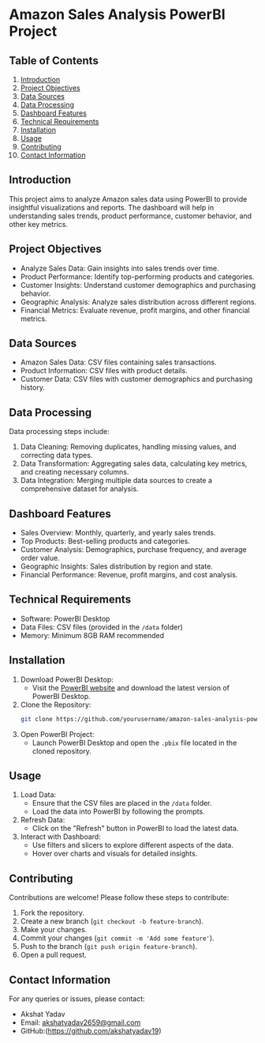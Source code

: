 
# Amazon Sales Analysis PowerBI Project

## Table of Contents

1. [Introduction](#introduction)
2. [Project Objectives](#project-objectives)
3. [Data Sources](#data-sources)
4. [Data Processing](#data-processing)
5. [Dashboard Features](#dashboard-features)
6. [Technical Requirements](#technical-requirements)
7. [Installation](#installation)
8. [Usage](#usage)
9. [Contributing](#contributing)
10. [Contact Information](#contact-information)

## Introduction

This project aims to analyze Amazon sales data using PowerBI to provide insightful visualizations and reports. The dashboard will help in understanding sales trends, product performance, customer behavior, and other key metrics.

## Project Objectives

- Analyze Sales Data: Gain insights into sales trends over time.
- Product Performance: Identify top-performing products and categories.
- Customer Insights: Understand customer demographics and purchasing behavior.
- Geographic Analysis: Analyze sales distribution across different regions.
- Financial Metrics: Evaluate revenue, profit margins, and other financial metrics.

## Data Sources

- Amazon Sales Data: CSV files containing sales transactions.
- Product Information: CSV files with product details.
- Customer Data: CSV files with customer demographics and purchasing history.

## Data Processing

Data processing steps include:
1. Data Cleaning: Removing duplicates, handling missing values, and correcting data types.
2. Data Transformation: Aggregating sales data, calculating key metrics, and creating necessary columns.
3. Data Integration: Merging multiple data sources to create a comprehensive dataset for analysis.

## Dashboard Features

- Sales Overview: Monthly, quarterly, and yearly sales trends.
- Top Products: Best-selling products and categories.
- Customer Analysis: Demographics, purchase frequency, and average order value.
- Geographic Insights: Sales distribution by region and state.
- Financial Performance: Revenue, profit margins, and cost analysis.

## Technical Requirements

- Software: PowerBI Desktop
- Data Files: CSV files (provided in the `/data` folder)
- Memory: Minimum 8GB RAM recommended

## Installation

1. Download PowerBI Desktop:
   - Visit the [PowerBI website](https://powerbi.microsoft.com) and download the latest version of PowerBI Desktop.
2. Clone the Repository:
   ```bash
   git clone https://github.com/yourusername/amazon-sales-analysis-powerbi.git
   ```
3. Open PowerBI Project:
   - Launch PowerBI Desktop and open the `.pbix` file located in the cloned repository.

## Usage

1. Load Data:
   - Ensure that the CSV files are placed in the `/data` folder.
   - Load the data into PowerBI by following the prompts.
2. Refresh Data:
   - Click on the "Refresh" button in PowerBI to load the latest data.
3. Interact with Dashboard:
   - Use filters and slicers to explore different aspects of the data.
   - Hover over charts and visuals for detailed insights.

## Contributing

Contributions are welcome! Please follow these steps to contribute:

1. Fork the repository.
2. Create a new branch (`git checkout -b feature-branch`).
3. Make your changes.
4. Commit your changes (`git commit -m 'Add some feature'`).
5. Push to the branch (`git push origin feature-branch`).
6. Open a pull request.



## Contact Information

For any queries or issues, please contact:

- Akshat Yadav
- Email: akshatyadav2659@gmail.com
- GitHub:(https://github.com/akshatyadav19)





